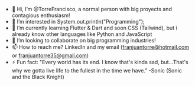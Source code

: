 - 👋 Hi, I’m @TorreFrancisco, a normal person with big proyects and contagious enthusiasm!
- 👀 I’m interested in System.out.println("Programming");
- 🌱 I’m currently learning Flutter & Dart and soon CSS (Tailwind), but i already know other languages like Python and JavaScript
- 💞️ I’m looking to collaborate on big programming industries!
- 📫 How to reach me? LinkedIn and my email (franjuantorre@hotmail.com or franjuantorre35@gmail.com)
- ⚡ Fun fact: "Every world has its end. I know that's kinda sad, but...That's why we gotta live life to the fullest in the time we have.” -Sonic (Sonic and the Black Knight)

<!---
TorreFrancisco/TorreFrancisco is a ✨ special ✨ repository because its `README.md` (this file) appears on your GitHub profile.
You can click the Preview link to take a look at your changes.
--->
